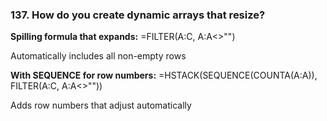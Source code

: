 ### 137. **How do you create dynamic arrays that resize?**

**Spilling formula that expands:**
=FILTER(A:C, A:A<>"")

Automatically includes all non-empty rows

**With SEQUENCE for row numbers:**
=HSTACK(SEQUENCE(COUNTA(A:A)), FILTER(A:C, A:A<>""))

Adds row numbers that adjust automatically
